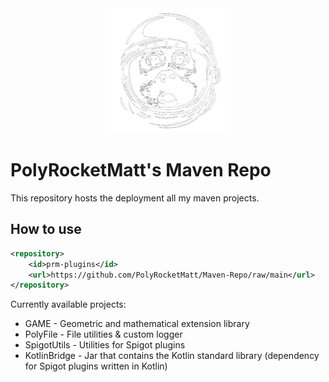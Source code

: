 <div align="center">
    <img
        src="img/monkey_bad.png"
        width="200"
    />
</div>

# PolyRocketMatt's Maven Repo

This repository hosts the deployment all my maven projects.

## How to use

```xml
<repository>
	<id>prm-plugins</id>
	<url>https://github.com/PolyRocketMatt/Maven-Repo/raw/main</url>
</repository>
```

Currently available projects:

- GAME - Geometric and mathematical extension library
- PolyFile - File utilities & custom logger
- SpigotUtils - Utilities for Spigot plugins
- KotlinBridge - Jar that contains the Kotlin standard library (dependency for Spigot plugins written in Kotlin)
